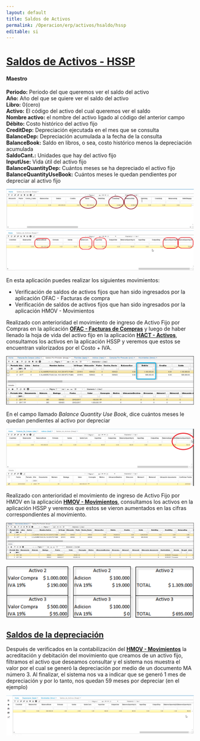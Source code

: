 ```yaml
---
layout: default
title: Saldos de Activos
permalink: /Operacion/erp/activos/hsaldo/hssp
editable: si
---
```


# [**Saldos de Activos - HSSP**](http://docs.oasiscom.com/Operacion/erp/activos/hsaldo/hssp#saldos-de-activos-hssp)  

####  Maestro

**Periodo:**  Periodo del que queremos ver el saldo del activo  
**Año:**  Año del que se quiere ver el saldo del activo    
**Libro:**  0(cero)  
**Activo:** El código del activo del cual queremos ver el saldo  
**Nombre activo:**  el nombre del activo ligado al código del anterior campo  
**Débito:** Costo histórico del activo fijo  
**CreditDep:**  Depreciación ejecutada en el mes que se consulta  
**BalanceDep:** Depreciación acumulada a la fecha de la consulta  
**BalanceBook:** Saldo en libros, o sea, costo histórico menos la depreciación acumulada  
**SaldoCant.:**  Unidades que hay del activo fijo  
**InputUse:** Vida útil del activo fijo  
**BalanceQuantityDep:** Cuántos meses se ha depreciado el activo fijo  
**BalanceQuantityUseBook:** Cuántos meses le quedan pendientes por depreciar al activo fijo  

![](hssp5.png)  
![](hssp6.png)  

En esta aplicación puedes realizar los siguientes movimientos:

* Verificación de saldos de activos fijos que han sido ingresados por la aplicación OFAC - Facturas de compra   
* Verificación de saldos de activos fijos que han sido ingresados por la aplicación HMOV - Movimientos  


Realizado con anterioridad el movimiento de ingreso de Activo Fijo por Compras en la aplicación [**OFAC - Facturas de Compras**](http://docs.oasiscom.com/Operacion/scm/compras/ofactura/ofac) y luego de haber llenado la hoja de vida del activo fijo en la aplicación [**HACT - Activos**](http://docs.oasiscom.com/Operacion/erp/activos/hbasica/hact), consultamos los activos en la aplicación HSSP y veremos que estos se encuentran valorizados por el Costo + IVA.

![](hssp.png)

En el campo llamado _Balance Quantity Use Book_, dice cuántos meses le quedan pendientes al activo por depreciar  

![](hssp3.png)  

Realizado con anterioridad el movimiento de ingreso de Activo Fijo por HMOV en la aplicación [**HMOV - Movimientos**](http://docs.oasiscom.com/Operacion/erp/activos/hmovimient/hmov#manejo-de-iva-en-activos-fijos), consultamos los activos en la aplicación HSSP y veremos que estos se vieron aumentados en las cifras correspondientes al movimiento.

![](hssp1.png)

![](hssp2.png)  

##  [**Saldos de la depreciación**](http://docs.oasiscom.com/Operacion/erp/activos/hsaldo/hssp#saldos-de-la-depreciacion)  

Después de verificados en la contabilización del [**HMOV - Movimientos**](http://docs.oasiscom.com/Operacion/erp/activos/hmovimient/hmov#movimiento-de-depreciaci%C3%B3n-de-un-activo-fijo) la acreditación y debitación del movimiento que creamos de un activo fijo, filtramos el activo que deseamos consultar y el sistema nos muestra el valor por el cual se generó la depreciación por medio de un documento MA número 3.  Al finalizar, el sistema nos va a indicar que se generó 1 mes de depreciación y por lo tanto, nos quedan 59 meses por depreciar (en el ejemplo)  

![](hssp4.png)



